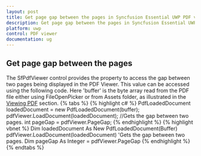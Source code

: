 ```yaml
---
layout: post
title: Get page gap between the pages in Syncfusion Essential UWP PDF viewer.
description: Get page gap between the pages in Syncfusion Essential UWP PDF viewer.
platform: uwp
control: PDF viewer
documentation: ug
---
```


## Get page gap between the pages
The SfPdfViewer control provides the property to access the gap between two pages being displayed in the PDF Viewer. This value can be accessed using the following code. Here 'buffer' is the byte array read from the PDF file either using FileOpenPicker or from Assets folder, as illustrated in the [Viewing PDF](https://help.syncfusion.com/uwp/sfpdfviewer/concepts-and-features/viewing-pdf) section.
{% tabs %}
{% highlight c# %}
PdfLoadedDocument loadedDocument = new PdfLoadedDocument(buffer);
pdfViewer.LoadDocument(loadedDocument);
//Gets the gap between two pages.
int pageGap = pdfViewer.PageGap;
{% endhighlight %}
{% highlight vbnet %}
Dim loadedDocument As New PdfLoadedDocument(Buffer)
pdfViewer.LoadDocument(loadedDocument)
'Gets the gap between two pages.
Dim pageGap As Integer = pdfViewer.PageGap
{% endhighlight %}
{% endtabs %}
